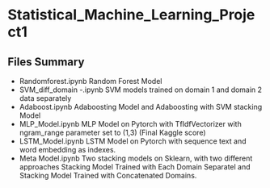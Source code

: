# Statistical_Machine_Learning_Project1

## Files Summary 
- Randomforest.ipynb Random Forest Model
- SVM_diff_domain -.ipynb SVM models trained on domain 1 and domain 2 data separately
- Adaboost.ipynb Adaboosting Model and Adaboosting with SVM stacking Model
- MLP_Model.ipynb MLP Model on Pytorch with TfIdfVectorizer with ngram_range parameter set to (1,3) (Final Kaggle score)
- LSTM_Model.ipynb LSTM Model on Pytorch with sequence text and word embedding as indexes.
- Meta Model.ipynb Two stacking models on Sklearn, with two different approaches Stacking Model Trained with Each Domain Separatel and Stacking Model Trained with Concatenated Domains.   
